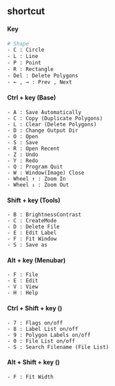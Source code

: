 ## shortcut

#### Key
```bash
# Shape
- C : Circle
- L : Line
- P : Point
- R : Rectangle
- Del : Delete Polygons
- ← , → : Prev , Next
```

#### Ctrl + key (Base)
```
- A : Save Automatically
- C : Copy (Duplicate Polygons)
- L : Clear (Delete Polygons)
- D : Change Output Dir
- O : Open
- S : Save
- R : Open Recent
- Z : Undo
- Y : Redo
- Q : Program Quit
- W : Window(Image) Close
- Wheel ↑ : Zoom In
- Wheel ↓ : Zoom Out
```

#### Shift + key (Tools)
```
- B : BrightnessContrast
- C : CreateMode
- D : Delete File
- E : Edit Label
- F : Fit Window
- S : Save as
```

#### Alt + key (Menubar)
```
- F : File
- E : Edit
- V : View
- H : Help
```

#### Ctrl + Shift + key ()
```
- 7 : Flags on/off
- 8 : Label List on/off
- 9 : Polygon Labels on/off
- 0 : File List on/off
- S : Search Filename (File List)
```

#### Alt + Shift + key ()
```
- F : Fit Width
```
